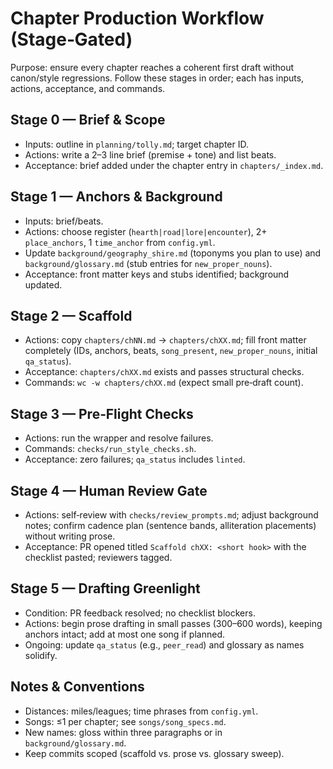# Chapter Production Workflow (Stage‑Gated)

Purpose: ensure every chapter reaches a coherent first draft without canon/style regressions. Follow these stages in order; each has inputs, actions, acceptance, and commands.

## Stage 0 — Brief & Scope
- Inputs: outline in `planning/tolly.md`; target chapter ID.
- Actions: write a 2–3 line brief (premise + tone) and list beats.
- Acceptance: brief added under the chapter entry in `chapters/_index.md`.

## Stage 1 — Anchors & Background
- Inputs: brief/beats.
- Actions: choose register (`hearth|road|lore|encounter`), 2+ `place_anchors`, 1 `time_anchor` from `config.yml`.
- Update `background/geography_shire.md` (toponyms you plan to use) and `background/glossary.md` (stub entries for `new_proper_nouns`).
- Acceptance: front matter keys and stubs identified; background updated.

## Stage 2 — Scaffold
- Actions: copy `chapters/chNN.md` → `chapters/chXX.md`; fill front matter completely (IDs, anchors, beats, `song_present`, `new_proper_nouns`, initial `qa_status`).
- Acceptance: `chapters/chXX.md` exists and passes structural checks.
- Commands: `wc -w chapters/chXX.md` (expect small pre‑draft count).

## Stage 3 — Pre‑Flight Checks
- Actions: run the wrapper and resolve failures.
- Commands: `checks/run_style_checks.sh`.
- Acceptance: zero failures; `qa_status` includes `linted`.

## Stage 4 — Human Review Gate
- Actions: self‑review with `checks/review_prompts.md`; adjust background notes; confirm cadence plan (sentence bands, alliteration placements) without writing prose.
- Acceptance: PR opened titled `Scaffold chXX: <short hook>` with the checklist pasted; reviewers tagged.

## Stage 5 — Drafting Greenlight
- Condition: PR feedback resolved; no checklist blockers.
- Actions: begin prose drafting in small passes (300–600 words), keeping anchors intact; add at most one song if planned.
- Ongoing: update `qa_status` (e.g., `peer_read`) and glossary as names solidify.

## Notes & Conventions
- Distances: miles/leagues; time phrases from `config.yml`.
- Songs: ≤1 per chapter; see `songs/song_specs.md`.
- New names: gloss within three paragraphs or in `background/glossary.md`.
- Keep commits scoped (scaffold vs. prose vs. glossary sweep).
